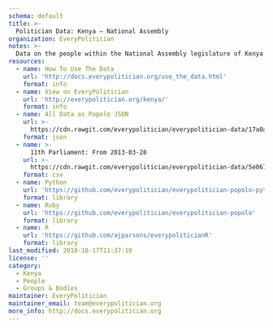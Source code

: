 ```yaml
---
schema: default
title: >-
  Politician Data: Kenya — National Assembly
organization: EveryPolitician
notes: >-
  Data on the people within the National Assembly legislature of Kenya.
resources:
  - name: How To Use The Data
    url: 'http://docs.everypolitician.org/use_the_data.html'
    format: info
  - name: View on EveryPolitician
    url: 'http://everypolitician.org/kenya/'
    format: info
  - name: All Data as Popolo JSON
    url: >-
      https://cdn.rawgit.com/everypolitician/everypolitician-data/17a0abce2bb0f863a4fbac47a55a83f789dc3f73/data/Kenya/Assembly/ep-popolo-v1.0.json
    format: json
  - name: >-
      11th Parliament: From 2013-03-28
    url: >-
      https://cdn.rawgit.com/everypolitician/everypolitician-data/5e06740f319f09b4d1b1821a15c539c1bfabd73a/data/Kenya/Assembly/term-11.csv
    format: csv
  - name: Python
    url: 'https://github.com/everypolitician/everypolitician-popolo-python'
    format: library
  - name: Ruby
    url: 'https://github.com/everypolitician/everypolitician-popolo'
    format: library
  - name: R
    url: 'https://github.com/ajparsons/everypoliticianR'
    format: library
last_modified: 2018-10-17T11:37:19
license: ''
category:
  - Kenya
  - People
  - Groups & Bodies
maintainer: EveryPolitician
maintainer_email: team@everypolitician.org
more_info: http://docs.everypolitician.org
---
```


